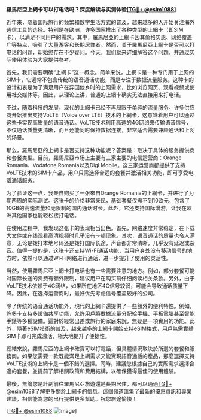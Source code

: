 **羅馬尼亞上網卡可以打电话吗？深度解读与实测体验[[TG💪+ @esim1088](https://t.me/s/esim1088)]**

近年来，随着国际旅行的频繁和数字生活方式的普及，越来越多的人开始关注海外通信工具的选择。特别是在欧洲，许多国家推出了各种类型的上網卡（即SIM卡），以满足不同用户的需求。其中，羅馬尼亞的上網卡因其价格实惠、网络覆盖广等特点，吸引了大量游客和长期居住者。然而，关于羅馬尼亞上網卡是否可以打电话的问题，却始终存在不少疑问。今天，我们就来详细解答这个问题，并通过实际使用体验为大家提供参考。

首先，我们需要明确“上網卡”这一概念。简单来说，上網卡是一种专门用于上网的SIM卡，它通常不包含传统的语音通话功能，而是专注于数据流量服务。这种卡的设计初衷是为了满足用户在异国他乡时的上网需求，比如浏览网页、观看视频或使用社交媒体等。因此，从理论上讲，普通的上網卡确实无法直接用来打电话。

不过，随着科技的发展，现代的上網卡已经不再局限于单纯的流量服务。许多供应商开始推出支持VoLTE（Voice over LTE）技术的上網卡，这意味着用户可以通过这些卡实现高质量的语音通话。VoLTE技术利用高速的4G网络来传输语音信号，不仅通话质量更清晰，而且还能同时保持数据连接，非常适合需要兼顾通话和上网的场景。

那么，羅馬尼亞的上網卡是否支持这种功能呢？答案是：取决于具体的服务提供商和套餐类型。目前，羅馬尼亞市场上主要有三家主要的电信运营商：Orange Romania、Vodafone Romania以及Digi Mobile。这三家运营商都提供了支持VoLTE技术的SIM卡产品，用户只需选择合适的套餐并激活相关功能，即可享受电话通话服务。

为了验证这一点，我亲自购买了一张來自Orange Romania的上網卡，并进行了为期两周的实际测试。这张卡的价格非常亲民，基础套餐仅需不到10欧元，包含了10GB的高速流量和无限制的国内通话时长。此外，它还支持国际漫游，让我在欧洲其他国家也能轻松接打电话。

在使用过程中，我发现这张卡的表现相当出色。首先，网络速度非常稳定，在下载大文件或在线观看高清视频时几乎没有卡顿现象。其次，语音通话的质量也令人满意，无论是拨打本地号码还是拨打国际长途，声音都非常清晰，几乎没有延迟或杂音。值得一提的是，这张卡还支持Wi-Fi通话功能，当用户身处没有移动信号的地方时，依然可以通过Wi-Fi网络进行通话，进一步提升了使用的灵活性。

当然，使用羅馬尼亞上網卡打电话也有一些需要注意的地方。例如，部分套餐可能对国际长途的资费有额外限制，建议用户在购买前仔细阅读相关条款。另外，由于VoLTE技术依赖于4G网络，如果所在地区4G信号较弱，可能会导致通话质量下降。因此，在选择运营商时，最好优先考虑信号覆盖较好的公司。

除了传统的语音通话功能外，現代的上網卡還提供了一些額外的便利特性。例如，許多卡支持多設備共享功能，允許用戶將數據流量分配給手機、平板電腦甚至智能手錶等多種設備。這對於經常出差或旅行的家庭來說，無疑是一項實用的功能。此外，隨著eSIM技術的普及，越來越多的上網卡開始支持eSIM格式，用戶無需實體SIM卡即可完成激活，極大地提升了便捷性。

總結來說，羅馬尼亞的上網卡確實可以打電話，但具體情況取決於所選的套餐和服務商。如果您需要一款既能滿足上網需求又能實現語音通話的產品，那麼選擇支持VoLTE技術的上網卡是一個不錯的選擇。同時，建議您根據自己的實際需求選擇合適的套餐，並提前了解相關政策和費用結構，以確保獲得最佳的使用體驗。

最後，無論您是計劃前往羅馬尼亞旅遊還是長期居住，都可以通過[TG💪+ @esim1088](https://t.me/s/esim1088)了解更多關於上網卡的信息。這個頻道匯集了最新的優惠資訊和專業建議，相信能為您的出行提供更多幫助。祝您旅途愉快！

[[TG💪+ @esim1088](https://t.me/s/esim1088) ![Image](https://i.postimg.cc/4NQfJmqS/Snipaste-2025-05-13-00-14-12.png)]